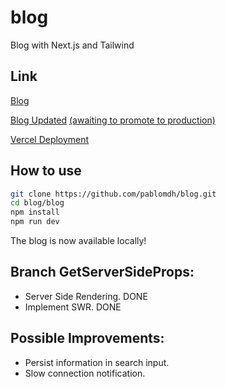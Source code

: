 # blog
Blog with Next.js and Tailwind

## Link
[Blog](https://blog-nextjs-hazel.vercel.app/)

[Blog Updated](https://blog-nextjs-jp0a80wcs-pablomdh.vercel.app/)
[(awaiting to promote to production)](https://vercel.com/pablomdh/blog-nextjs/HN9LCPCzXTfViT91johTpxVbJ1Rc)

[Vercel Deployment](https://vercel.com/pablomdh/blog-nextjs)

## How to use
```bash
git clone https://github.com/pablomdh/blog.git
cd blog/blog
npm install
npm run dev
```
The blog is now available locally!

## Branch GetServerSideProps:
- Server Side Rendering. DONE
- Implement SWR. DONE

## Possible Improvements:
- Persist information in search input.
- Slow connection notification.

